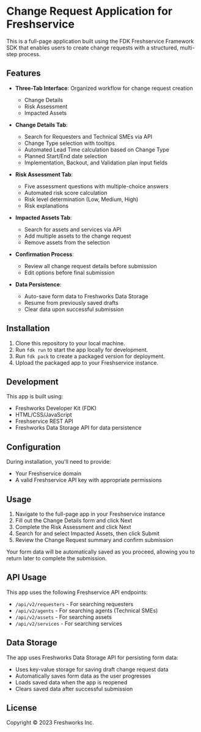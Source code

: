 # Change Request Application for Freshservice

This is a full-page application built using the FDK Freshservice Framework SDK that enables users to create change requests with a structured, multi-step process.

## Features

- **Three-Tab Interface**: Organized workflow for change request creation
  - Change Details
  - Risk Assessment
  - Impacted Assets

- **Change Details Tab**:
  - Search for Requesters and Technical SMEs via API
  - Change Type selection with tooltips
  - Automated Lead Time calculation based on Change Type
  - Planned Start/End date selection
  - Implementation, Backout, and Validation plan input fields

- **Risk Assessment Tab**:
  - Five assessment questions with multiple-choice answers
  - Automated risk score calculation
  - Risk level determination (Low, Medium, High)
  - Risk explanations

- **Impacted Assets Tab**:
  - Search for assets and services via API
  - Add multiple assets to the change request
  - Remove assets from the selection

- **Confirmation Process**:
  - Review all change request details before submission
  - Edit options before final submission

- **Data Persistence**:
  - Auto-save form data to Freshworks Data Storage
  - Resume from previously saved drafts
  - Clear data upon successful submission

## Installation

1. Clone this repository to your local machine.
2. Run `fdk run` to start the app locally for development.
3. Run `fdk pack` to create a packaged version for deployment.
4. Upload the packaged app to your Freshservice instance.

## Development

This app is built using:
- Freshworks Developer Kit (FDK)
- HTML/CSS/JavaScript
- Freshservice REST API
- Freshworks Data Storage API for data persistence

## Configuration

During installation, you'll need to provide:
- Your Freshservice domain
- A valid Freshservice API key with appropriate permissions

## Usage

1. Navigate to the full-page app in your Freshservice instance
2. Fill out the Change Details form and click Next
3. Complete the Risk Assessment and click Next
4. Search for and select Impacted Assets, then click Submit
5. Review the Change Request summary and confirm submission

Your form data will be automatically saved as you proceed, allowing you to return later to complete the submission.

## API Usage

This app uses the following Freshservice API endpoints:
- `/api/v2/requesters` - For searching requesters
- `/api/v2/agents` - For searching agents (Technical SMEs)
- `/api/v2/assets` - For searching assets
- `/api/v2/services` - For searching services

## Data Storage

The app uses Freshworks Data Storage API for persisting form data:
- Uses key-value storage for saving draft change request data
- Automatically saves form data as the user progresses
- Loads saved data when the app is reopened
- Clears saved data after successful submission

## License

Copyright © 2023 Freshworks Inc.
